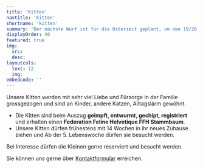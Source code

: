```yaml
---
title: 'Kitten'
navtitle: 'Kitten'
shortname: 'kitten'
summary: 'Der nächste Wurf ist für die Osterzeit geplant, um den 19/20 April 2025!'
displayOrder: 40
featured: true
img: 
  src:  
  desc:
layoutcols:
  text: 12
  img:
embedcode: ''
---
```



Unsere Kitten werden mit sehr viel Liebe und Fürsorge in der Familie grossgezogen und sind an Kinder, andere Katzen, Alltagslärm gewöhnt.
* Die Kitten sind beim Auszug **geimpft, entwurmt, gechipt, registriert** und erhalten einen **Federation Feline Helvetique FFH Stammbaum**. 
* Unsere Kitten dürfen frühestens mit 14 Wochen in ihr neues Zuhause ziehen und Ab der 5. Lebenswoche dürfen sie besucht werden. 

Bei Interesse dürfen die Kleinen gerne reserviert und besucht werden.

Sie können uns gerne über [Kontaktformular](#kontakt) erreichen.